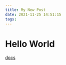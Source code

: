 ```yaml
---
title: My New Post
date: 2021-11-25 14:51:15
tags:
---
```


# Hello World

[docs](https://hexo.io/docs/setup.html)